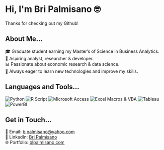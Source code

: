 # Hi, I'm Bri Palmisano 🤓

Thanks for checking out my Github!

## About Me...

🎓 Graduate student earning my Master’s of Science in Business Analytics.  
📝 Aspiring analyst, researcher & developer.  
📊 Passionate about economic research & data science.  
🧠 Always eager to learn new technologies and improve my skills.

## Languages and Tools...

![Python](https://img.shields.io/badge/-Python-3776AB?style=flat&logo=python&logoColor=white)
![R Script](https://img.shields.io/badge/-R_Script-276DC3?style=flat&logo=r&logoColor=white)
![Microsoft Access](https://img.shields.io/badge/-Microsoft%20Access-A4373A?style=flat&logo=microsoft-access&logoColor=white)
![Excel Macros & VBA](https://img.shields.io/badge/-Excel%20Macros%20&%20VBA-217346?style=flat&logo=microsoft-excel&logoColor=white)
![Tableau](https://img.shields.io/badge/-Tableau-E97627?style=flat&logo=tableau&logoColor=white)
![PowerBI](https://img.shields.io/badge/-PowerBI-F2C811?style=flat&logo=power-bi&logoColor=white)

## Get in Touch...

📧 Email: [b.palmisano@yahoo.com](mailto:b.palmisano@yahoo.com)  
💼 LinkedIn: [Bri Palmisano](https://www.linkedin.com/in/blpalmisano)  
🌐 Portfolio: [blpalmisano.com](https://blpalmisano.com)

